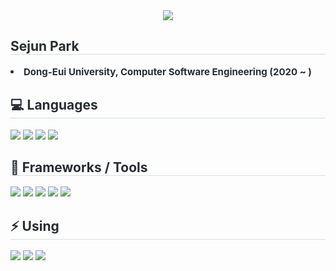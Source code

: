 <div align="center">
  <img src="https://capsule-render.vercel.app/api?type=soft&color=0:6bd0ff,100:eafaff&height=120&text=Sejun's%20Github&animation=fadeIn&fontColor=000000&fontSize=40" />
</div>

<div style="text-align: left;"> 
  <h2 style="border-bottom: 1px solid #d8dee4; color: #282d33;"> Sejun Park </h2>  
  <div style="font-weight: 700; font-size: 15px; text-align: left; color: #282d33;"> 
    <li>Dong-Eui University, Computer Software Engineering (2020 ~ )
  </div> 
</div>

<!-- Languages -->
<div style="text-align: left;">
  <h2 style="border-bottom: 1px solid #d8dee4; color: #282d33;"> 💻 Languages </h2>
  <div>
    <img src="https://img.shields.io/badge/C-00599C?style=flat&logo=C&logoColor=white">
    <img src="https://img.shields.io/badge/Java-007396?style=flat&logo=OpenJDK&logoColor=white">
    <img src="https://img.shields.io/badge/Kotlin-7F52FF?style=flat&logo=Kotlin&logoColor=white">
    <img src="https://img.shields.io/badge/Python-3776AB?style=flat&logo=Python&logoColor=white">
  </div>
</div>

<!-- Frameworks / Tools -->
<div style="text-align: left;">
  <h2 style="border-bottom: 1px solid #d8dee4; color: #282d33;"> 🔧 Frameworks / Tools </h2>
  <div>
    <img src="https://img.shields.io/badge/Spring Boot-6DB33F?style=flat&logo=SpringBoot&logoColor=white">
    <img src="https://img.shields.io/badge/Android-3DDC84?style=flat&logo=Android&logoColor=white">
    <img src="https://img.shields.io/badge/Arduino-00979D?style=flat&logo=Arduino&logoColor=white">
    <img src="https://img.shields.io/badge/ESP32-000000?style=flat&logo=espressif&logoColor=white">
    <img src="https://img.shields.io/badge/Linux-FCC624?style=flat&logo=Linux&logoColor=black">
  </div>
</div>

<!-- Using -->
<div style="text-align: left;">
  <h2 style="border-bottom: 1px solid #d8dee4; color: #282d33;"> ⚡ Using </h2>
  <div>
    <img src="https://img.shields.io/badge/Git-F05032?style=flat&logo=Git&logoColor=white">
    <img src="https://img.shields.io/badge/GitHub-181717?style=flat&logo=Github&logoColor=white">
    <img src="https://img.shields.io/badge/Notion-000000?style=flat&logo=Notion&logoColor=white">
  </div>
</div>

